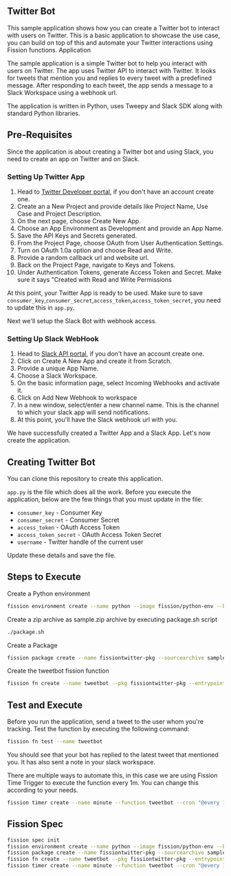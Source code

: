## Twitter Bot

This sample application shows how you can create a Twitter bot to interact with users on Twitter. This is a basic application to showcase the use case, you can build on top of this and automate your Twitter interactions using Fission functions.
Application

The sample application is a simple Twitter bot to help you interact with users on Twitter. The app uses Twitter API to interact with Twitter. It looks for tweets that mention you and replies to every tweet with a predefined message. After responding to each tweet, the app sends a message to a Slack Workspace using a webhook url.

The application is written in Python, uses Tweepy and Slack SDK along with standard Python libraries.

## Pre-Requisites

Since the application is about creating a Twitter bot and using Slack, you need to create an app on Twitter and on Slack.

### Setting Up Twitter App

1. Head to [Twitter Developer portal](https://developer.twitter.com/), if you don't have an account create one.
2. Create an a New Project and provide details like Project Name, Use Case and Project Description.
3. On the next page, choose Create New App.
4. Choose an App Environment as Development and provide an App Name.
5. Save the API Keys and Secrets generated.
6. From the Project Page, choose OAuth from User Authentication Settings.
7. Turn on OAuth 1.0a option and choose Read and Write.
8. Provide a random callback url and website url.
9. Back on the Project Page, navigate to Keys and Tokens.
10. Under Authentication Tokens, generate Access Token and Secret. Make sure it says "Created with Read and Write Permissions

At this point, your Twitter App is ready to be used. Make sure to save `consumer_key`,`consumer_secret`,`access_token`,`access_token_secret`, you need to update this in `app.py`.

Next we'll setup the Slack Bot with webhook access.

### Setting Up Slack WebHook

1. Head to [Slack API portal](https://api.slack.com/), if you don't have an account create one.
2. Click on Create A New App and create it from Scratch.
3. Provide a unique App Name.
4. Choose a Slack Workspace.
5. On the basic information page, select Incoming Webhooks and activate it.
6. Click on Add New Webhook to workspace
7. In a new window, select/enter a new channel name. This is the channel to which your slack app will send notifications.
8. At this point, you'll have the Slack webhook url with you.

We have successfully created a Twitter App and a Slack App. Let's now create the application.

## Creating Twitter Bot

You can clone this repository to create this application.

`app.py` is the file which does all the work. Before you execute the application, below are the few things that you must update in the file:

- `consumer_key` - Consumer Key
- `consumer_secret` - Consumer Secret
- `access_token` - OAuth Access Token
- `access_token_secret` - OAuth Access Token Secret
- `username` - Twitter handle of the current user

Update these details and save the file.

## Steps to Execute

Create a Python environment

```bash
fission environment create --name python --image fission/python-env --builder fission/python-builder:latest
```

Create a zip archive as sample.zip archive by executing package.sh script

```bash
./package.sh
```

Create a Package

```bash
fission package create --name fissiontwitter-pkg --sourcearchive sample.zip --env python --buildcmd "./build.sh"
```

Create the tweetbot fission function

```bash
fission fn create --name tweetbot --pkg fissiontwitter-pkg --entrypoint "app.main"
```

## Test and Execute

Before you run the application, send a tweet to the user whom you're tracking. Test the function by executing the following command:

```bash
fission fn test --name tweetbot
```

You should see that your bot has replied to the latest tweet that mentioned you. It has also sent a note in your slack workspace.

There are multiple ways to automate this, in this case we are using Fission Time Trigger to execute the function every 1m. You can change this according to your needs.

```bash
fission timer create --name minute --function tweetbot --cron "@every 1m"
```

## Fission Spec

```bash
fission spec init
fission environment create --name python --image fission/python-env --builder fission/python-builder:latest
fission package create --name fissiontwitter-pkg --sourcearchive sample.zip --env python --buildcmd "./build.sh"
fission fn create --name tweetbot --pkg fissiontwitter-pkg --entrypoint "app.main"
fission timer create --name minute --function tweetbot --cron "@every 1m"
```
